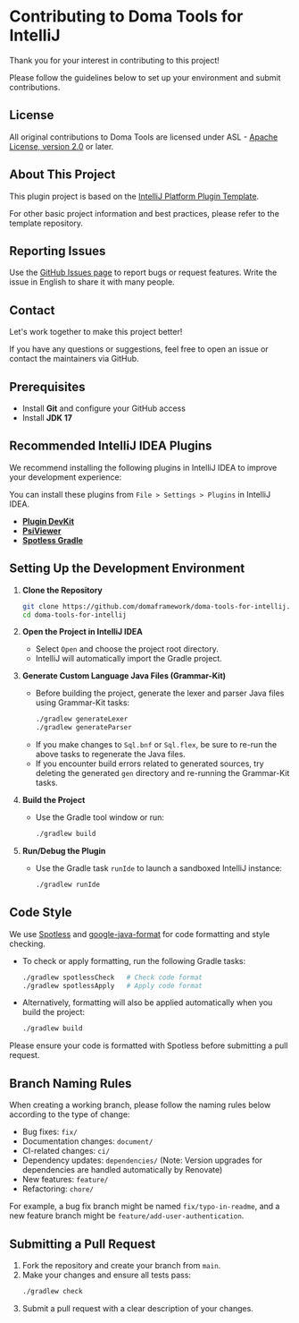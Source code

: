 # Contributing to Doma Tools for IntelliJ

Thank you for your interest in contributing to this project!

Please follow the guidelines below to set up your environment and submit contributions.

## License

All original contributions to Doma Tools are licensed under ASL - [Apache License, version 2.0](https://www.apache.org/licenses/LICENSE-2.0) or later.

## About This Project

This plugin project is based on the [IntelliJ Platform Plugin Template](https://github.com/JetBrains/intellij-platform-plugin-template).

For other basic project information and best practices, please refer to the template repository.

## Reporting Issues

  Use the [GitHub Issues page](https://github.com/domaframework/doma-tools-for-intellij/issues) to report bugs or request features.
  Write the issue in English to share it with many people.

## Contact

Let's work together to make this project better!

If you have any questions or suggestions, feel free to open an issue or contact the maintainers via GitHub.

## Prerequisites

- Install **Git** and configure your GitHub access
- Install **JDK 17**

## Recommended IntelliJ IDEA Plugins

We recommend installing the following plugins in IntelliJ IDEA to improve your development experience:

You can install these plugins from `File > Settings > Plugins` in IntelliJ IDEA.

- **[Plugin DevKit](https://plugins.jetbrains.com/plugin/22851-plugin-devkit)**
- **[PsiViewer](https://plugins.jetbrains.com/plugin/227-psiviewer)**
- **[Spotless Gradle](https://plugins.jetbrains.com/plugin/18321-spotless-gradle)**

## Setting Up the Development Environment

1. **Clone the Repository**

   ```sh
   git clone https://github.com/domaframework/doma-tools-for-intellij.git
   cd doma-tools-for-intellij
   ```

2. **Open the Project in IntelliJ IDEA**
   - Select `Open` and choose the project root directory.
   - IntelliJ will automatically import the Gradle project.

3. **Generate Custom Language Java Files (Grammar-Kit)**
   - Before building the project, generate the lexer and parser Java files using Grammar-Kit tasks:
     ```sh
     ./gradlew generateLexer
     ./gradlew generateParser
     ```
   - If you make changes to `Sql.bnf` or `Sql.flex`, be sure to re-run the above tasks to regenerate the Java files.
   - If you encounter build errors related to generated sources, try deleting the generated `gen` directory and re-running the Grammar-Kit tasks.

4. **Build the Project**
   - Use the Gradle tool window or run:
     ```sh
     ./gradlew build
     ```

5. **Run/Debug the Plugin**
   - Use the Gradle task `runIde` to launch a sandboxed IntelliJ instance:
     ```sh
     ./gradlew runIde
     ```
## Code Style

We use [Spotless](https://github.com/diffplug/spotless) and [google-java-format](https://github.com/google/google-java-format) for code formatting and style checking.

- To check or apply formatting, run the following Gradle tasks:
  ```sh
  ./gradlew spotlessCheck   # Check code format
  ./gradlew spotlessApply   # Apply code format
  ```
- Alternatively, formatting will also be applied automatically when you build the project:
  ```sh
  ./gradlew build
  ```

Please ensure your code is formatted with Spotless before submitting a pull request.

## Branch Naming Rules

When creating a working branch, please follow the naming rules below according to the type of change:

- Bug fixes: `fix/`
- Documentation changes: `document/`
- CI-related changes: `ci/`
- Dependency updates: `dependencies/` (Note: Version upgrades for dependencies are handled automatically by Renovate)
- New features: `feature/`
- Refactoring: `chore/`

For example, a bug fix branch might be named `fix/typo-in-readme`, and a new feature branch might be `feature/add-user-authentication`.

## Submitting a Pull Request

1. Fork the repository and create your branch from `main`.
2. Make your changes and ensure all tests pass:
   ```sh
   ./gradlew check
   ```
3. Submit a pull request with a clear description of your changes.
